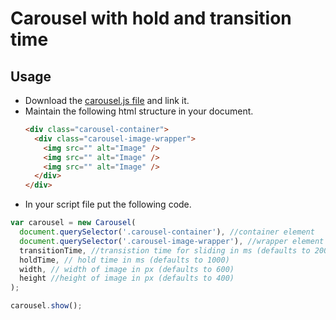 # Carousel with hold and transition time

## Usage

- Download the [carousel.js file](https://github.com/nabinchaulagain/leapfrog-assignments/image-carousel-2/js/carousel.js) and link it.
- Maintain the following html structure in your document.
  ```html
  <div class="carousel-container">
    <div class="carousel-image-wrapper">
      <img src="" alt="Image" />
      <img src="" alt="Image" />
      <img src="" alt="Image" />
    </div>
  </div>
  ```
- In your script file put the following code.

```js
var carousel = new Carousel(
  document.querySelector('.carousel-container'), //container element
  document.querySelector('.carousel-image-wrapper'), //wrapper element
  transitionTime, //transistion time for sliding in ms (defaults to 2000)
  holdTime, // hold time in ms (defaults to 1000)
  width, // width of image in px (defaults to 600)
  height //height of image in px (defaults to 400)
);

carousel.show();
```
